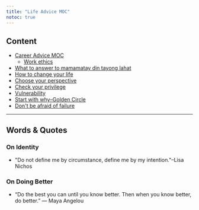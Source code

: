 ```yaml
---
title: "Life Advice MOC"
notoc: true
---
```


## Content
- [Career Advice MOC](moc/career-advice.md)
	- [Work ethics](notes/skills/hr/work-ethics.md)
- [What to answer to mamamatay din tayong lahat](notes/perdev/life-advice/mamamatay.md)
- [How to change your life](notes/perdev/life-advice/change-life.md)
- [Choose your perspective](notes/perdev/life-advice/choose-perspective.md)
- [Check your privilege](notes/perdev/life-advice/privilege.md)
- [Vulnerability](notes/perdev/life-advice/vulnerability.md)
- [Start with why–Golden Circle](notes/perdev/life-advice/start-with-why.md)
- [Don't be afraid of failure](notes/perdev/life-advice/afraid-failure.md)

---
## Words & Quotes
### On Identity
- "Do not define me by circumstance, define me by my intention."–Lisa Nichos

### On Doing Better
- “Do the best you can until you know better. Then when you know better, do better.” ― Maya Angelou

